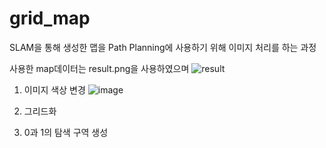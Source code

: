 # grid_map

SLAM을 통해 생성한 맵을 Path Planning에 사용하기 위해 이미지 처리를 하는 과정

사용한 map데이터는 result.png을 사용하였으며
![result](https://github.com/user-attachments/assets/9572a8ca-3df3-480a-b80d-9e87cc54fba4)
</br>
1. 이미지 색상 변경
![image](https://github.com/user-attachments/assets/1cd833a1-acc1-48de-867b-22ae712fc9f5)

2. 그리드화

3. 0과 1의 탐색 구역 생성
